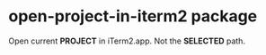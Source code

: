 # open-project-in-iterm2 package

Open current **PROJECT** in iTerm2.app. Not the **SELECTED** path.
